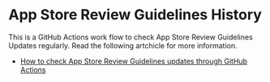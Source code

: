 # App Store Review Guidelines History
This is a GitHub Actions work flow to check App Store Review Guidelines Updates regularly.
Read the following artchicle for more information.
- [How to check App Store Review Guidelines updates through GitHub Actions](https://codeburst.io/how-to-check-app-store-review-guidelines-updates-through-github-actions-f98ba50eb122)
